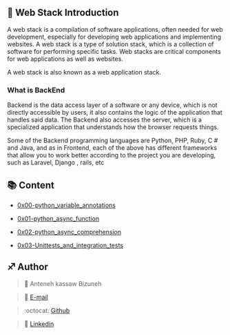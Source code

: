 ## :orange_book: Web Stack Introduction

A web stack is a compilation of software applications, often needed for web development, especially for developing web applications and implementing websites. A web stack is a type of solution stack, which is a collection of software for performing specific tasks. Web stacks are critical components for web applications as well as websites.

A web stack is also known as a web application stack.

### What is BackEnd

Backend is the data access layer of a software or any device, which is not directly accessible by users, it also contains the logic of the application that handles said data. The Backend also accesses the server, which is a specialized application that understands how the browser requests things.

Some of the Backend programming languages are Python, PHP, Ruby, C # and Java, and as in Frontend, each of the above has different frameworks that allow you to work better according to the project you are developing, such as Laravel, Django , rails, etc


## :books: Content

- [0x00-python_variable_annotations](/0x00-python_variable_annotations)

- [0x01-python_async_function](/0x01-python_async_function)

- [0x02-python_async_comprehension](/0x02-python_async_comprehension)

- [0x03-Unittests_and_integration_tests](/0x03-Unittests_and_integration_tests)






## :sagittarius: Author

> :man: Anteneh kassaw Bizuneh

> :e-mail: [E-mail](antukassaw1@gmail.com)

> :octocat: [Github](https://github.com/Anteneh2121)

> :blue_book: [Linkedin](https://www.linkedin.com/in/anteneh-kassaw-bizuneh-334430212/)